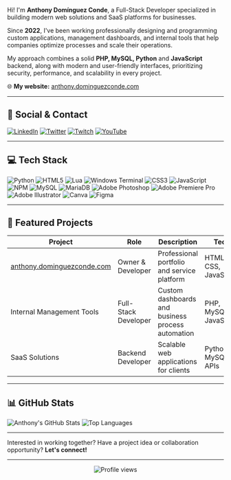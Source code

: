 Hi! I'm **Anthony Domínguez Conde**, a Full-Stack Developer specialized in building modern web solutions and SaaS platforms for businesses.

Since **2022**, I've been working professionally designing and programming custom applications, management dashboards, and internal tools that help companies optimize processes and scale their operations.

My approach combines a solid **PHP, MySQL, Python** and **JavaScript** backend, along with modern and user-friendly interfaces, prioritizing security, performance, and scalability in every project.

🌐 **My website:** [anthony.dominguezconde.com](https://anthony.dominguezconde.com)

---

## 📲 Social & Contact

[![LinkedIn](https://img.shields.io/badge/-LinkedIn-0A66C2?style=for-the-badge&logo=linkedin&logoColor=white)](https://linkedin.com/in/anthohansen) [![Twitter](https://img.shields.io/badge/-Twitter-1DA1F2?style=for-the-badge&logo=twitter&logoColor=white)](https://twitter.com/anthohansen) [![Twitch](https://img.shields.io/badge/-Twitch-9146FF?style=for-the-badge&logo=twitch&logoColor=white)](https://twitch.tv/anthohansen) [![YouTube](https://img.shields.io/badge/-YouTube-FF0000?style=for-the-badge&logo=youtube&logoColor=white)](https://youtube.com/@anthohansen)

---

## 💻 Tech Stack

![Python](https://img.shields.io/badge/-Python-3776AB?style=for-the-badge&logo=python&logoColor=white) ![HTML5](https://img.shields.io/badge/-HTML5-E34F26?style=for-the-badge&logo=html5&logoColor=white) ![Lua](https://img.shields.io/badge/-Lua-2C2D72?style=for-the-badge&logo=lua&logoColor=white) ![Windows Terminal](https://img.shields.io/badge/-Windows%20Terminal-4D4D4D?style=for-the-badge&logo=windows-terminal&logoColor=white) ![CSS3](https://img.shields.io/badge/-CSS3-1572B6?style=for-the-badge&logo=css3&logoColor=white) ![JavaScript](https://img.shields.io/badge/-JavaScript-F7DF1E?style=for-the-badge&logo=javascript&logoColor=black) ![NPM](https://img.shields.io/badge/-NPM-CB3837?style=for-the-badge&logo=npm&logoColor=white) ![MySQL](https://img.shields.io/badge/-MySQL-4479A1?style=for-the-badge&logo=mysql&logoColor=white) ![MariaDB](https://img.shields.io/badge/-MariaDB-003545?style=for-the-badge&logo=mariadb&logoColor=white) ![Adobe Photoshop](https://img.shields.io/badge/-Photoshop-31A8FF?style=for-the-badge&logo=adobe-photoshop&logoColor=white) ![Adobe Premiere Pro](https://img.shields.io/badge/-Premiere%20Pro-9999FF?style=for-the-badge&logo=adobe-premiere-pro&logoColor=white) ![Adobe Illustrator](https://img.shields.io/badge/-Illustrator-FF9A00?style=for-the-badge&logo=adobe-illustrator&logoColor=white) ![Canva](https://img.shields.io/badge/-Canva-00C4CC?style=for-the-badge&logo=canva&logoColor=white) ![Figma](https://img.shields.io/badge/-Figma-F24E1E?style=for-the-badge&logo=figma&logoColor=white)

---

## 🚀 Featured Projects

| Project | Role | Description | Tech |
|---------|------|-------------|------|
| [anthony.dominguezconde.com](https://anthony.dominguezconde.com) | Owner & Developer | Professional portfolio and service platform | HTML, CSS, JavaScript |
| Internal Management Tools | Full-Stack Developer | Custom dashboards and business process automation | PHP, MySQL, JavaScript |
| SaaS Solutions | Backend Developer | Scalable web applications for clients | Python, MySQL, APIs |

---

## 📊 GitHub Stats

![Anthony's GitHub Stats](https://github-readme-stats.vercel.app/api?username=AnthoHansen&show_icons=true&theme=dracula&hide=issues)
![Top Languages](https://github-readme-stats.vercel.app/api/top-langs/?username=AnthoHansen&layout=compact&theme=dracula)

---

Interested in working together? Have a project idea or collaboration opportunity? **Let's connect!**

---

<p align="center">
  <img src="https://komarev.com/ghpvc/?username=AnthoHansen&color=blueviolet&style=flat-square&label=Profile+Views" alt="Profile views" />
</p>
